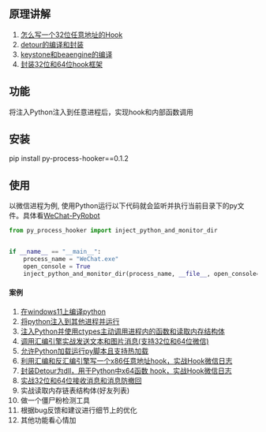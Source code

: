 ## 原理讲解

1. [怎么写一个32位任意地址的Hook](https://mp.weixin.qq.com/s/gAVt731tfOiS5o7U1b3haQ)
2. [detour的编译和封装](https://mp.weixin.qq.com/s/wbsjxv7Zt67pMi5ZYD0cfQ)
3. [keystone和beaengine的编译](https://mp.weixin.qq.com/s/n4kYvjDduUgRzZLDz5Acfg)
4. [封装32位和64位hook框架](https://mp.weixin.qq.com/s/7WnA0YIkiIqgOttuUnPPqw)

## 功能

将注入Python注入到任意进程后，实现hook和内部函数调用

## 安装

pip install py-process-hooker==0.1.2

## 使用

以微信进程为例, 使用Python运行以下代码就会监听并执行当前目录下的py文件。具体看[WeChat-PyRobot](https://github.com/kanadeblisst00/WeChat-PyRobot) 

```python
from py_process_hooker import inject_python_and_monitor_dir


if __name__ == "__main__":
    process_name = "WeChat.exe"
    open_console = True
    inject_python_and_monitor_dir(process_name, __file__, open_console=open_console)
```

#### 案例

1. [在windows11上编译python](https://mp.weixin.qq.com/s/nJq8XX203Wc_gwT5hSWYZA)
2. [将python注入到其他进程并运行](https://mp.weixin.qq.com/s/gvV9GRQZbvxHQSjfDieiqw)
3. [注入Python并使用ctypes主动调用进程内的函数和读取内存结构体](https://mp.weixin.qq.com/s/Dy8-nJPoXJp9_ZrrwOrC0w)
4. [调用汇编引擎实战发送文本和图片消息(支持32位和64位微信)](https://mp.weixin.qq.com/s/PJZDf5937SsncGU-RhZ3tA)
5. [允许Python加载运行py脚本且支持热加载](https://mp.weixin.qq.com/s/FWW1FecRo_yAhh9eLScAoA)
6. [利用汇编和反汇编引擎写一个x86任意地址hook，实战Hook微信日志](https://mp.weixin.qq.com/s/7WnA0YIkiIqgOttuUnPPqw)
7. [封装Detour为dll，用于Python中x64函数 hook，实战Hook微信日志](https://mp.weixin.qq.com/s/wbsjxv7Zt67pMi5ZYD0cfQ)
8. [实战32位和64位接收消息和消息防撤回](https://mp.weixin.qq.com/s/UUO27gRLdIKzTlaSuwiV0w)
9. 实战读取内存链表结构体(好友列表)
10. 做一个僵尸粉检测工具
11. 根据bug反馈和建议进行细节上的优化
12. 其他功能看心情加

